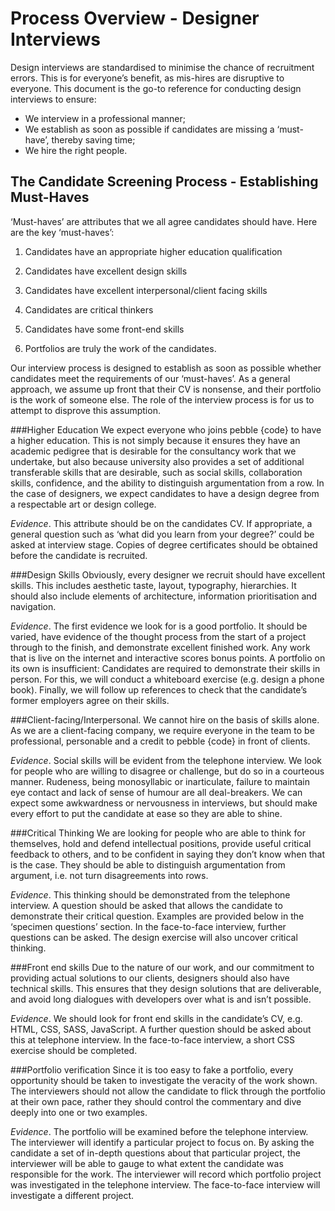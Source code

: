 # Process Overview - Designer Interviews

Design interviews are standardised to minimise the chance of recruitment errors. This is for everyone’s benefit, as mis-hires are disruptive to everyone. This document is the go-to reference for conducting design interviews to ensure:
* We interview in a professional manner;
* We establish as soon as possible if candidates are missing a ‘must-have’, thereby saving time;
* We hire the right people.

## The Candidate Screening Process - Establishing Must-Haves

‘Must-haves’ are attributes that we all agree candidates should have. Here are the key ‘must-haves’:
1. Candidates have an appropriate higher education qualification

2. Candidates have excellent design skills

3. Candidates have excellent interpersonal/client facing skills

4. Candidates are critical thinkers

5. Candidates have some front-end skills

6. Portfolios are truly the work of the candidates.


Our interview process is designed to establish as soon as possible whether candidates meet the requirements of our ‘must-haves’. As a general approach, we assume up front that their CV is nonsense, and their portfolio is the work of someone else. The role of the interview process is for us to attempt to disprove this assumption. 

###Higher Education
We expect everyone who joins pebble {code} to have a higher education. This is not simply because it ensures they have an academic pedigree that is desirable for the consultancy work that we undertake, but also because university also provides a set of additional transferable skills that are desirable, such as social skills, collaboration skills, confidence, and the ability to distinguish argumentation from a row. In the case of designers, we expect candidates to have a design degree from a respectable art or design college. 

*Evidence*. This attribute should be on the candidates CV. If appropriate, a general question such as ‘what did you learn from your degree?’ could be asked at interview stage. Copies of degree certificates should be obtained before the candidate is recruited. 

###Design Skills 
Obviously, every designer we recruit should have excellent skills. This includes aesthetic taste, layout, typography, hierarchies. It should also include elements of architecture, information prioritisation and navigation.

*Evidence*. The first evidence we look for is a good portfolio. It should be varied, have evidence of the thought process from the start of a project through to the finish, and demonstrate excellent finished work. Any work that is live on the internet and interactive scores bonus points. A portfolio on its own is insufficient: Candidates are required to demonstrate their skills in person. For this, we will conduct a whiteboard exercise (e.g. design a phone book). Finally, we will follow up references to check that the candidate’s former employers agree on their skills.

###Client-facing/Interpersonal. 
We cannot hire on the basis of skills alone. As we are a client-facing company, we require everyone in the team to be professional, personable and a credit to pebble {code} in front of clients.

*Evidence*. Social skills will be evident from the telephone interview. We look for people who are willing to disagree or challenge, but do so in a courteous manner. Rudeness, being monosyllabic or inarticulate, failure to maintain eye contact and lack of sense of humour are all deal-breakers. We can expect some awkwardness or nervousness in interviews, but should make every effort to put the candidate at ease so they are able to shine. 

###Critical Thinking 
We are looking for people who are able to think for themselves, hold and defend intellectual positions, provide useful critical feedback to others, and to be confident in saying they don’t know when that is the case. They should be able to distinguish argumentation from argument, i.e. not turn disagreements into rows.

*Evidence*. This thinking should be demonstrated from the telephone interview. A question should be asked that allows the candidate to demonstrate their critical question. Examples are provided below in the ‘specimen questions’ section. In the face-to-face interview, further questions can be asked. The design exercise will also uncover critical thinking.

###Front end skills 
Due to the nature of our work, and our commitment to providing actual solutions to our clients, designers should also have technical skills. This ensures that they design solutions that are deliverable, and avoid long dialogues with developers over what is and isn’t possible. 

*Evidence*. We should look for front end skills in the candidate’s CV, e.g. HTML, CSS, SASS, JavaScript. A further question should be asked about this at telephone interview. In the face-to-face interview, a short CSS exercise should be completed.

###Portfolio verification 
Since it is too easy to fake a portfolio, every opportunity should be taken to investigate the veracity of the work shown. The interviewers should not allow the candidate to flick through the portfolio at their own pace, rather they should control the commentary and dive deeply into one or two examples.

*Evidence*. The portfolio will be examined before the telephone interview. The interviewer will identify a particular project to focus on. By asking the candidate a set of in-depth questions about that particular project, the interviewer will be able to gauge to what extent the candidate was responsible for the work. The interviewer will record which portfolio project was investigated in the telephone interview. The face-to-face interview will investigate a different project. 
